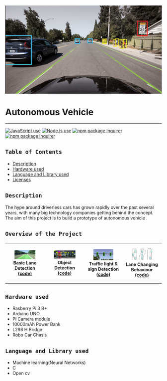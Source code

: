 ![command-line-pic](2.png)

# Autonomous Vehicle

---

<a href="https://img.shields.io/badge/JavaScipt-100%25-yellow"><img alt="JavaScript use" src="https://img.shields.io/badge/C-100%25-yellow"></a> <a href="https://img.shields.io/badge/Used-Node.js-red"><img alt="Node.js use" src="https://img.shields.io/badge/used-Rasberrypi-red"></a> <a href="https://img.shields.io/badge/used-Arduino-orange"><img alt="npm package Inquirer" src="https://img.shields.io/badge/used-Arduino-orange"></a><a href="https://img.shields.io/badge/used-Arduino-orange"><img alt="npm package Inquirer" src="https://img.shields.io/badge/used- Neural Networks-orange"></a>

## `Table of Contents`

- [Description](#)
- [Hardware used](#)
- [Language and Library used](#)
- [Licenses](#licenses)


## `Description`

The hype around driverless cars has grown rapidly over the past several years, with many big technology companies getting behind the concept. The aim of this project is to build a prototype of autonomous vehicle . 


## `Overview of the Project`
<table style="width:100%">
  <tr>
    <th>
      <p align="center">
           <a href=""><img src="lane.png" alt="Overview" width="60%" height="60%"></a>
           <br>Basic Lane Detection
           <br><a href="https://github.com/BK3820/Autonomous_car/tree/main/laneDetection">(code)</a>
      </p>
    </th>
        <th><p align="center">
           <a href=""><img src="obj.png" alt="Overview" width="60%" height="60%"></a>
           <br>Object Detection
           <br><a href="https://github.com/BK3820/Autonomous_car/tree/main/object_detection">(code)</a>
        </p>
    </th>
       <th><p align="center">
           <a href="c"><img src="tr.png" alt="Overview" width="60%" height="60%"></a>
           <br>Traffic light & sign  Detection 
           <br><a href="https://github.com/BK3820/Autonomous_car/tree/main/Trafficlight">(code)</a>
        </p>
    </th>
        <th><p align="center">
           <a href=""><img src="beh.png" alt="Overview" width="60%" height="60%"></a>
           <br>Lane Changing Behaviour
           <br><a href="https://github.com/BK3820/Autonomous_car/tree/main/Lane_chng_beh">(code)</a>
        </p>
    </th>
  </tr>
  
</table>

## `Hardware used`

- Rasberry Pi 3 B+
- Arduino UNO
- Pi Camera module
- 10000mAh Power Bank
- L298 H Bridge
- Robo Car Chasis


## `Language and Library used`

- Machine learning(Neural Networks)
- C
- Open cv



